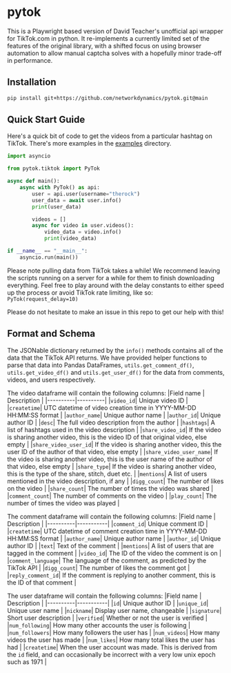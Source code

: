 
# pytok

This is a Playwright based version of David Teacher's unofficial api wrapper for TikTok.com in python. It re-implements a currently limited set of the features of the original library, with a shifted focus on using browser automation to allow manual captcha solves with a hopefully minor trade-off in performance.

## Installation

```bash
pip install git+https://github.com/networkdynamics/pytok.git@main
```

## Quick Start Guide

Here's a quick bit of code to get the videos from a particular hashtag on TikTok. There's more examples in the [examples](https://github.com/networkdynamics/pytok/tree/master/examples) directory.

```py
import asyncio

from pytok.tiktok import PyTok

async def main():
    async with PyTok() as api:
        user = api.user(username="therock")
        user_data = await user.info()
        print(user_data)

        videos = []
        async for video in user.videos():
            video_data = video.info()
            print(video_data)

if __name__ == "__main__":
    asyncio.run(main())
```


Please note pulling data from TikTok takes a while! We recommend leaving the scripts running on a server for a while for them to finish downloading everything. Feel free to play around with the delay constants to either speed up the process or avoid TikTok rate limiting, like so: `PyTok(request_delay=10)`

Please do not hesitate to make an issue in this repo to get our help with this!

## Format and Schema

The JSONable dictionary returned by the `info()` methods contains all of the data that the TikTok API returns. We have provided helper functions to parse that data into Pandas DataFrames, `utils.get_comment_df()`, `utils.get_video_df()` and `utils.get_user_df()` for the data from comments, videos, and users respectively.

The video dataframe will contain the following columns:
|Field name | Description |
|----------|----------|
|`video_id`| Unique video ID |
|`createtime`| UTC datetime of video creation time in YYYY-MM-DD HH:MM:SS format |
|`author_name`| Unique author name |
|`author_id`| Unique author ID |
|`desc`| The full video description from the author |
|`hashtags`| A list of hashtags used in the video description |
|`share_video_id`| If the video is sharing another video, this is the video ID of that original video, else empty |
|`share_video_user_id`| If the video is sharing another video, this the user ID of the author of that video, else empty |
|`share_video_user_name`| If the video is sharing another video, this is the user name of the author of that video, else empty |
|`share_type`| If the video is sharing another video, this is the type of the share, stitch, duet etc. |
|`mentions`| A list of users mentioned in the video description, if any |
|`digg_count`| The number of likes on the video |
|`share_count`| The number of times the video was shared |
|`comment_count`| The number of comments on the video |
|`play_count`| The number of times the video was played |

The comment dataframe will contain the following columns:
|Field name | Description |
|----------|-----------|
|`comment_id`| Unique comment ID |
|`createtime`| UTC datetime of comment creation time in YYYY-MM-DD HH:MM:SS format |
|`author_name`| Unique author name |
|`author_id`| Unique author ID |
|`text`| Text of the comment |
|`mentions`| A list of users that are tagged in the comment |
|`video_id`| The ID of the video the comment is on |
|`comment_language`| The language of the comment, as predicted by the TikTok API |
|`digg_count`| The number of likes the comment got |
|`reply_comment_id`| If the comment is replying to another comment, this is the ID of that comment |

The user dataframe will contain the following columns:
|Field name | Description |
|----------|-----------|
|`id`| Unique author ID |
|`unique_id`| Unique user name |
|`nickname`| Display user name, changeable |
|`signature`| Short user description |
|`verified`| Whether or not the user is verified |
|`num_following`| How many other accounts the user is following |
|`num_followers`| How many followers the user has |
|`num_videos`| How many videos the user has made |
|`num_likes`| How many total likes the user has had |
|`createtime`| When the user account was made. This is derived from the `id` field, and can occasionally be incorrect with a very low unix epoch such as 1971 |

